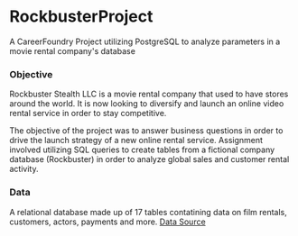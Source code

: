 # RockbusterProject
A CareerFoundry Project utilizing PostgreSQL to analyze parameters in a movie rental company's database 

### Objective
Rockbuster Stealth LLC is a movie rental company that used to have stores around the world. It is now looking to diversify and launch an online video rental service in order to stay competitive.

The objective of the project was to answer business questions in order to drive the launch strategy of a new online rental service.
Assignment involved utilizing SQL queries to create tables from a fictional company database (Rockbuster) in order to analyze global sales and customer rental activity.

### Data
A relational database made up of 17 tables contatining data on film rentals, customers, actors, payments and more.
<a href=http://www.postgresqltutorial.com/wp-content/uploads/2019/05/dvdrental.zip>Data Source</a>
